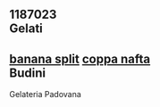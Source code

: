 1187023  
Gelati
----------  
[banana split](./Gelati/banana_split.md)
[coppa nafta](./Gelati/coppa_nafta.md)  
Budini
----------  
Gelateria Padovana
